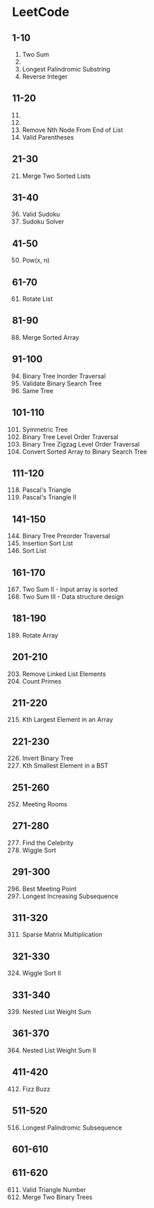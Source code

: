 # LeetCode

## 1-10
1. Two Sum
2. 
5. Longest Palindromic Substring
7. Reverse Integer

## 11-20
11.
12.
19. Remove Nth Node From End of List
20. Valid Parentheses

## 21-30
21. Merge Two Sorted Lists

## 31-40
36. Valid Sudoku
37. Sudoku Solver

## 41-50
50. Pow(x, n)

## 61-70
61. Rotate List

## 81-90
88. Merge Sorted Array

## 91-100
94. Binary Tree Inorder Traversal
98. Validate Binary Search Tree
100. Same Tree

## 101-110
101. Symmetric Tree
102. Binary Tree Level Order Traversal
103. Binary Tree Zigzag Level Order Traversal
108. Convert Sorted Array to Binary Search Tree

## 111-120
118. Pascal's Triangle
119. Pascal's Triangle II

## 141-150
144. Binary Tree Preorder Traversal
147. Insertion Sort List
148. Sort List

## 161-170
167. Two Sum II - Input array is sorted
170. Two Sum III - Data structure design

## 181-190
189. Rotate Array

## 201-210
203. Remove Linked List Elements
204. Count Primes

## 211-220
215. Kth Largest Element in an Array

## 221-230
226. Invert Binary Tree
230. Kth Smallest Element in a BST

## 251-260
252. Meeting Rooms

## 271-280
277. Find the Celebrity
280. Wiggle Sort

## 291-300
296. Best Meeting Point
300. Longest Increasing Subsequence

## 311-320
311. Sparse Matrix Multiplication

## 321-330
324. Wiggle Sort II

## 331-340
339. Nested List Weight Sum

## 361-370
364. Nested List Weight Sum II

## 411-420
412. Fizz Buzz

## 511-520
516. Longest Palindromic Subsequence

## 601-610

## 611-620
611. Valid Triangle Number
617. Merge Two Binary Trees